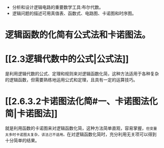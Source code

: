 + 分析和设计逻辑电路的重要数学工具:布尔代数。
+ 逻辑问题的描述可用真值表、函数式、电路图、卡诺图和时序图。

# 逻辑函数的化简有公式法和卡诺图法。
# [[2.3逻辑代数中的公式|公式法]]
是利用逻辑代数的公式、定理和规则来对逻辑函数化简，这种方法适用于各种复杂的逻辑函数，但需要熟练地运用公式和定理，且具有一定的运算技巧。

# [[2.6.3.2卡诺图法化简#一、卡诺图法化简|卡诺图法]]
就是利用函数的卡诺图来对逻辑函数化简，这种方法简单直观，容易掌握，`但变量太多时卡诺图太复杂，该法己不适用。`在对逻辑函数化简时，充分利用无关项可以得到十分简单的结果。
